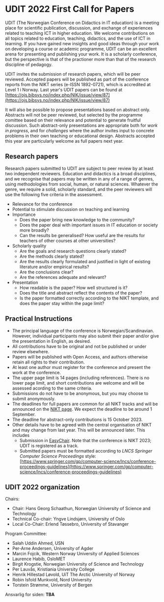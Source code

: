 # UDIT 2022 First Call for Papers

UDIT (The Norwegian Conference on Didactics in IT education) is a 
meeting place for scientific publication, discussion, and exchange of 
experiences related to teaching ICT in higher education. We welcome 
contributions on all topics related to education, teaching, didactics,
and the use of ICT in learning. If you have gained new insights and 
good ideas through your work on developing a course or academic 
programme, UDIT can be an excellent arena for presenting and publishing 
your work.  It is a scholarly conference, but the perspective is that
of the practioner more than that of the research discipline of pedagogy.

UDIT invites the submission of research papers, which will be peer reviewed.
Accepted papers will be published as part of the conference reports from
the NIKT series (e-ISSN 1892-0721), which is accredited at Level 1 i Norway. 
Last year's UDIT papers can be found at
[https://ojs.bibsys.no/index.php/NIK/issue/view/87](https://ojs.bibsys.no/index.php/NIK/issue/view/87)

It will also be possible to propose presentations based on abstract only.
Abstracts will not be peer reviewed, but selected by the programme comittee
based on their relevance and potential to generate fruitful discussion.
Such abstract-only presentations are appropriate both for *work in progress*,
and for *challenges* where the author invites input to concrete problems
in their own teaching or educational design.
Abstracts accepted this year are particularly welcome as full papers next
year.

## Research papers

Research papers submitted to UDIT are subject to peer review by at least
two independent reviewers.
Education and didactics is a broad disciplines, and we recognise that
papers may be written in any of a range of genres, using methodologies
from social, human, or natural sciences.
Whatever the genre, we require a solid, scholarly standard, and the
peer reviewers will use the following five criteria in the assessment.

+ Relevance for the conference
+ Potential to stimulate discussion on teaching and learning
+ Importance
    - Does the paper bring new knowledge to the community?
    - Does the paper deal with important issues in IT education or society more broadly?
    - Can the results be generalised? 
      How useful are the results for teachers of other courses at other universities?
+ Scholarly quality
    - Are the goals and research questions clearly stated?
    - Are the methods clearly stated?
    - Are the results clearly formulated and justified in light of existing literature
      and/or empirical results?
    - Are the conclusions clear?
    - Are the references adequate and relevant?
+ Presentation
    - How readable is the paper? How well structured is it?
    - Does the title and abstract reflect the contents of the paper?
    - Is the paper formatted correctly according to the NIKT template, and does the paper stay within the page limit?

## Practical Instructions

+ The principal language of the conference is Norwegian/Scandinavian.
  However, individual participants may also submit their paper and/or 
  give the presentation in English, as desired.
+ All contributions have to be original and not be published or under 
  review elsewhere.
+ Papers will be published with Open Access, and authors otherwise retain 
  all rights to their contribution.
+ At least one author must register for the conference and present the work at the conference.
+ The upper page limit is 14 pages (including references).
  There is no lower page limit, and short contributions are welcome and
  will be assessed acording to the same criteria.
+ Submissions do not have to be anonymous, but you may choose to submit anonymously.
+ The deadlines for full papers are common for all NIKT tracks and will be announced 
  on the [NIKT page](https://www.uis.no/en/nikt2023).
  We expect the deadline to be around 1 September.
+ The deadline for abstract-only contributions is 15 October 2023.
+ Other details have to be agreed with the central organisation of NIKT and
  may change from last year.  This will be announced later.  This includes
    + Submission in [EasyChair](https://easychair.org/conferences/?conf=nikt2023).
      Note that the conference is NIKT 2023; UDIT is registered as a track.
    + Submitted papers must be formatted according to 
      *LNCS Springer Computer Science Proceedings* style:
      [https://www.springer.com/gp/computer-science/lncs/conference-proceedings-guidelines](https://www.springer.com/gp/computer-science/lncs/conference-proceedings-guidelines)


## UDIT 2022 organization

Chairs:
+ Chair: Hans Georg Schaathun, Norwegian University of Science and Technology
+ Technical Co-chair: Yngve Lindsjørn, University of Oslo
+ Local Co-Chair: Erlend Tøssebro, University of Stavanger

Program Committee:
+ Salah Uddin Ahmed, USN
+ Per-Arne Andersen, University of Agder
+ Marcin Fojcik, Western Norway University of Applied Sciences
+ Laurence Habib, OsloMET
+ Birgit Krogstie, Norwegian University of Science and Technology
+ Per Lauvås, Kristiania University College
+ Henrik Hillestad Løvold, UiT The Arctic University of Norway
+ Robin Isfold Munkvold, Nord University
+ Torstein Strømme, University of Bergen

Ansvarlig for siden: **TBA**
